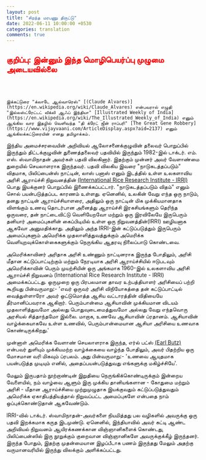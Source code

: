 ```yaml
---
layout: post
title: "சிறந்த மரபணு திருட்டு"
date: 2022-06-11 10:00:00 +0530
categories: translation
comments: true
---
```

## <b style="color: red"> குறிப்பு: இன்னும் இந்த மொழிபெயர்ப்பு முழுமை அடையவில்லை</b>

<br/><br/>

`
இக்கட்டுரை "க்லாடே ஆல்வாரெஸ்" [(Claude Alvares)](https://en.wikipedia.org/wiki/Claude_Alvares) என்பவரால் எழுதி "இல்லஸ்ட்ரேட்டட் வீக்லி ஆஃப் இந்தியா" [Illustrated Weekly of India](https://en.wikipedia.org/wiki/The_Illustrated_Weekly_of_India) எனும் ஆங்கில வார இதழில் வெளிவந்த "தி க்ரேட் ஜீன் ராப்பரி" [The Great Gene Robbery](https://www.vijayvaani.com/ArticleDisplay.aspx?aid=2137) எனும் ஆங்கிலக்கட்டுரையின் எனது தமிழாக்கம்.
`



இந்திய அமைச்சரவையின் அறிவியல் ஆலோசனைக்குழுவின் தலைவர் பொறுப்பில் இருந்தும் திட்டக்குழுவின் துணைத்தலைவர் பதவியில் இருந்தும் 1982-இல் டாக்டர். எம். எஸ். ஸ்வாமிநாதன் அவர்கள் பதவி விலகினார்.
இதற்கும் முன்னர் அவர் வேளாண்மை துறையில் செயலாளராக இருந்தவர். பதவி விலகிய இவரை "நாடுகடத்தப்படும்" விதமாக, பிலிப்பைன்ஸ் நாட்டின், லாஸ் பனாஸ் எனும் இடத்தில் உள்ள உலகளாவிய அரிசி ஆராய்ச்சி நிறுவனத்தின் [(International Rice Research Institute - IRRI)](https://www.irri.org/) பொது இயக்குனர் பொறுப்பில் இணைக்கப்பட்டார். "நாடுகடத்தப்படும் விதம்" எனும் சொல் பயன்படுத்தப்பட காரணம் உள்ளது. ஏனெனில், உலகின் வேறு எந்த ஒரு நாடும், தனது நாட்டின் ஆராய்ச்சியாளரை, அதிலும் ஒரு நாட்டின் மிக முக்கியமானதாக விளங்கும் உணவு தொடர்பான அனைத்து ஆராய்ச்சி இரகசியங்களும் தெரிந்த ஒருவரை, தன் நாட்டைவிட்டு வெளியேறவோ மற்றும் ஒரு இரவிலேயே இருபெரும் தனியார் அமைப்புகளின் கைப்பிடியில் உள்ள ஒரு நிறுவனத்தின்(IRRI) ஊழியனாக ஆகவோ அனுமதிக்காது. அதிலும் அந்த IRRI-இன் கட்டுப்படுத்தும் இருபெரும் அமைப்புகளும் அமெரிக்க முதலாளித்துவத்துக்கும் அமெரிக்க வெளியுறவுக்கொள்கைகளுக்கும் நெருங்கிய ஆதரவு நிலைப்பாடு கொண்டவை.

அமெரிக்காவினர் அரிதாக அரிசி உண்ணும் நாட்டினராக இருந்த போதிலும், அரிசி மீதான கட்டுப்பாட்டிற்கும் மற்றும் நேரடியாக அரிசி ஆராய்ச்சியில் ஈடுபடவும் அமெரிக்காவின் பெரும் முயற்சியின் ஒரு அங்கமாக 1960-இல் உலகளாவிய அரிசி ஆராய்ச்சி நிறுவனம் (International Rice Research Institute - IRRI) அமைக்கப்பட்டது. ஒருமுறை ஒரு பிரபலமான தாவர உற்பத்தியாளர் அரிசியைப் பற்றி கூறியது பின்வருமாறு:-
'எவர் ஒருவர் அரிசி விநியோகத்தை தன் கட்டுப்பாட்டில் வைத்துள்ளாரோ அவர் ஒட்டுமொத்த ஆசிய வட்டாரத்தின் விதியையே தீர்மானிப்பவராக ஆகிறார். பெரும்பான்மை ஆசியாவின் முக்கியமான விடயம் முதலாளித்துவமோ அல்லது பொதுவுடைமைத்துவமோ அல்லது வேறு எந்தவொரு அரசியல் சித்தாந்தமோ இல்லை. மாறாக, உணவே ஆசியாவின் ப்ரதானம். ஆசியாவின் வாழ்க்கையாகவே உள்ள உணவில், பெரும்பான்மையான ஆசியா அரிசியை உணவாக கொண்டிருக்கிறது.'

முன்னாள் அமெரிக்க வேளாண் செயலாளராக இருந்த, எர்ல் பட்ஸ் [(Earl Butz)](https://en.wikipedia.org/wiki/Earl_Butz) என்பவர் துளியும் முக்கியமற்ற வாழ்க்கையை வாழ்ந்த போதிலும், அவர் பிதற்றிய ஒரு மோசமான வரி மிகவும் ப்ரபலம். அது பின்வருமாறு:-
'உணவை ஆயுதமாக பயன்படுத்த முடியும் எனில், அதைப்பயன்படுத்துவது எங்களுக்கு மகிழ்ச்சியே'.

மேலும் இருபதாம் நூற்றாண்டின் இறுதியை நெருங்கிக்கொண்டிருக்கும் இன்றைய வேளையில், நம் வாழ்வை ஆளும் இரு முக்கிய தானியங்களான - கோதுமை மற்றும் அரிசி - மீதான ஆராய்ச்சியை முற்றுமுழுதாக இயக்குவதும் கட்டுப்படுத்துவதும் அமெரிக்க ஏகாதிபத்தியத்தால் நிறுவப்பட்ட அமைப்புகளே என்பதை நாம் ஒப்புக்கொண்டுதான் ஆகவேண்டும்.

IRRI-வில் டாக்டர். ஸ்வாமிநாதன்-அவர்களை நியமித்தது பல வழிகளில் அவருக்கு ஒரு பதவி இறக்கமாக கருத இடமுண்டு. ஏனெனில், இந்தியாவில் அவர் கட்டி ஆண்ட அறிவியல் நிறுவனம் ஆயிரக்கணக்கான விஞ்ஞானிகளைக் கொண்டது, பிலிப்பைன்ஸில் இரு நூறுக்கும் குறைவான விஞ்ஞானிகளே அவருக்குக்கீழ் இருந்தனர். இருந்த போதும், இதற்கு முதன்மையான இழப்பீடாக பணம் இருந்தது மேலும் அதற்கு வருமானவரியில் இருந்து விலக்கும் அளிக்கப்பட்டது.